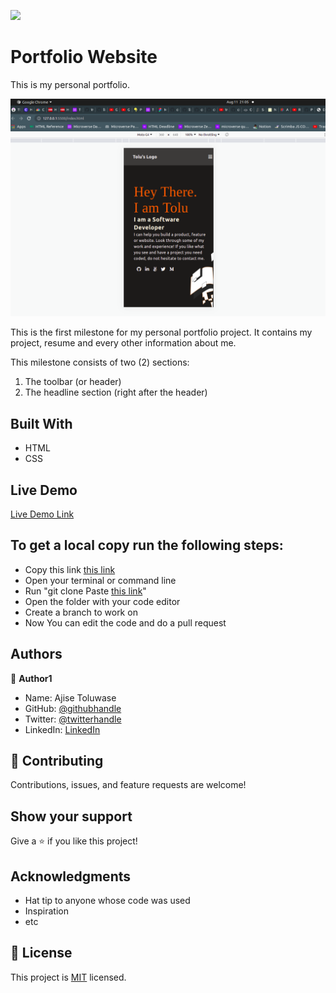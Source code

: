 
![](https://img.shields.io/badge/Microverse-blueviolet)

# Portfolio Website

This is my personal portfolio. 

![screenshot](./images/portfolio-image.png)

This is the first milestone for my personal portfolio project.
It contains my project, resume and every other information about me.

This milestone consists of two (2) sections:
1. The toolbar (or header)
2. The headline section (right after the header)

## Built With

- HTML
- CSS

## Live Demo

[Live Demo Link]()


## To get a local copy run the following steps:
- Copy this link [this link](https://github.com/Whoistolu/Hello-world-repository)
- Open your terminal or command line
- Run "git clone Paste [this link](https://github.com/Whoistolu/Hello-world-repository)"
- Open the folder with your code editor
- Create a branch to work on
- Now You can edit the code and do a pull request

## Authors

👤 **Author1**

- Name: Ajise Toluwase
- GitHub: [@githubhandle](https://github.com/Whoistolu)
- Twitter: [@twitterhandle](https://twitter.com/Littletolu)
- LinkedIn: [LinkedIn](https://www.linkedin.com/in/toluwase-ajise-9b40411b2/)

## 🤝 Contributing

Contributions, issues, and feature requests are welcome!

## Show your support

Give a ⭐️ if you like this project!

## Acknowledgments

- Hat tip to anyone whose code was used
- Inspiration
- etc

## 📝 License

This project is [MIT](./MIT.md) licensed.
